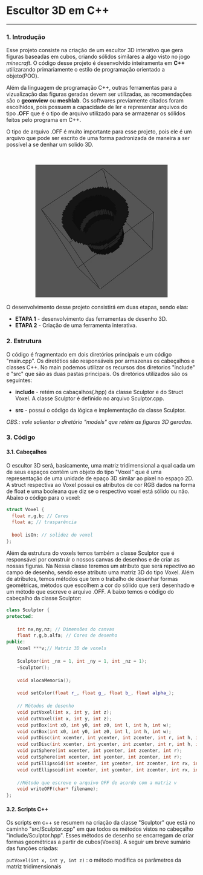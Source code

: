 # Escultor 3D em C++

--- 

### 1. Introdução

Esse projeto consiste na criação de um escultor 3D interativo que gera figuras baseadas em cubos, criando sólidos similares a algo visto no jogo *minecraft*. O código desse projeto é desenvolvido inteiramenta em **C++** utilizarando primariamente o estilo de programação orientado a objeto(POO). 

Além da linguagem de programação C++, outras ferramentas para a vizualização das figuras geradas devem ser utilizadas, as recomendações são o **geomview** ou **meshlab**. Os softwares previamente citados foram escolhidos, pois possuem a capacidade de ler e representar arquivos do tipo **.OFF** que é o tipo de arquivo utilizado para se armazenar os sólidos feitos pelo programa em C++.

O tipo de arquivo .OFF é muito importante para esse projeto, pois ele é um arquivo que pode ser escrito de uma forma padronizada de maneira a ser possível a se denhar um solido 3D.

<br>

<p align="center">
  <img src= "./assets/ezgif.com-gif-maker.gif" height = 350/ width = 350>
</p>

O desenvolvimento desse projeto consistirá em duas etapas, sendo elas:

- **ETAPA 1** - desenvolvimento das ferramentas de desenho 3D.
- **ETAPA 2** - Criação de uma ferramenta interativa.

### 2. Estrutura

O código é fragmentado em dois diretórios principais e um código "main.cpp". Os diretótios são responsáveis por armazenas os cabeçalhos e classes C++. No main podemos utilizar os recursos dos diretorios "include" e "src" que são as duas pastas principais. Os diretórios utilizados são os seguintes:

- **include** - retém os cabaçalhos(.hpp) da classe Sculptor e do Struct Voxel. A classe Sculptor é definido no arquivo Sculptor.cpp.

- **src** - possui o código da lógica e implementação da classe Sculptor.

*OBS.: vale salientar o diretório "models" que retém as figuras 3D geradas.*

### 3. Código


#### 3.1. Cabeçalhos
<p>
 O escultor 3D será, basicamente, uma matriz tridimensional a qual cada um de seus espaços contém um objeto do tipo "Voxel" que é uma representação de uma unidade de epaço 3D similar ao pixel no espaço 2D. A struct respectiva ao Voxel possui os atributos de cor RGB dados na forma de float e uma booleana que diz se o respectivo voxel está sólido ou não. Abaixo o código para o voxel:
 </p>

~~~cpp
struct Voxel {
  float r,g,b; // Cores
  float a; // trasparência

  bool isOn; // solidez do voxel
};
~~~

Além da estrutura do voxels temos também a classe Sculptor que é responsável por construir o nossos canvas de desenhos e de criar as nossas figuras. Na Nessa classe teremos um atributo que será repectivo ao campo de desenho, sendo esse atributo uma matriz 3D do tipo Voxel. Além de atributos, temos métodos que tem o trabalho de desenhar formas geométricas, métodos que escolhem a cor do sólido que será desenhado e um método que escreve o arquivo .OFF. A baixo temos o código do cabeçalho da classe Sculptor:

~~~cpp
class Sculptor {
protected:

    int nx,ny,nz; // Dimensões do canvas
    float r,g,b,alfa; // Cores de desenho
public:
    Voxel ***v;// Matriz 3D de voxels

    Sculptor(int _nx = 1, int _ny = 1, int _nz = 1);
    ~Sculptor();

    void alocaMemoria();

    void setColor(float r_, float g_, float b_, float alpha_);

    // Métodos de desenho
    void putVoxel(int x, int y, int z);
    void cutVoxel(int x, int y, int z);
    void putBox(int x0, int y0, int z0, int l, int h, int w);
    void cutBox(int x0, int y0, int z0, int l, int h, int w);
    void putDisc(int xcenter, int ycenter, int zcenter, int r, int h, int axis = 1);
    void cutDisc(int xcenter, int ycenter, int zcenter, int r, int h, int axis = 1);
    void putSphere(int xcenter, int ycenter, int zcenter, int r);
    void cutSphere(int xcenter, int ycenter, int zcenter, int r);
    void putEllipsoid(int xcenter, int ycenter, int zcenter, int rx, int ry, int rz);
    void cutEllipsoid(int xcenter, int ycenter, int zcenter, int rx, int ry, int rz);

    //Método que escreve o arquivo OFF de acordo com a matriz v
    void writeOFF(char* filename);
};
~~~

#### 3.2. Scripts C++

Os scripts em c++ se resumem na criação da classe "Sculptor" que está no caminho "src/Sculptor.cpp" em que todos os métodos vistos no cabeçalho "include/Sculptor.hpp". Esses métodos de desenho se encarregam de criar formas geométricas a partir de cubos(Voxels). A seguir um breve sumário das funções criadas:

`putVoxel(int x, int y, int z)` : o método modifica os parâmetros da matriz tridimensionais 